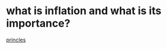 # what is inflation and what is its importance?

[princles](https://about.vanguard.com/what-sets-vanguard-apart/principles-for-investing-success/ )
